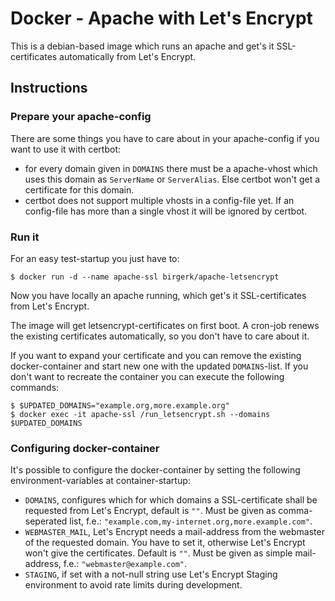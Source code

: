# Docker - Apache with Let's Encrypt

This is a debian-based image which runs an apache and get's it SSL-certificates automatically from Let's Encrypt.

## Instructions

### Prepare your apache-config
There are some things you have to care about in your apache-config if you want to use it with certbot:

* for every domain given in `DOMAINS` there must be a apache-vhost which uses this domain as `ServerName` or `ServerAlias`. Else certbot won't get a certificate for this domain.
* certbot does not support multiple vhosts in a config-file yet. If an config-file has more than a single vhost it will be ignored by certbot.

### Run it
For an easy test-startup you just have to:

```
$ docker run -d --name apache-ssl birgerk/apache-letsencrypt
```

Now you have locally an apache running, which get's it SSL-certificates from Let's Encrypt.

The image will get letsencrypt-certificates on first boot. A cron-job renews the existing certificates automatically, so you don't have to care about it.

If you want to expand your certificate and you can remove the existing docker-container and start new one with the updated `DOMAINS`-list. If you don't want to recreate the container you can execute the following commands:

```
$ $UPDATED_DOMAINS="example.org,more.example.org"
$ docker exec -it apache-ssl /run_letsencrypt.sh --domains $UPDATED_DOMAINS
```


### Configuring docker-container
It's possible to configure the docker-container by setting the following environment-variables at container-startup:

* `DOMAINS`, configures which for which domains a SSL-certificate shall be requested from Let's Encrypt, default is `""`. Must be given as comma-seperated list, f.e.: `"example.com,my-internet.org,more.example.com"`.
* `WEBMASTER_MAIL`, Let's Encrypt needs a mail-address from the webmaster of the requested domain. You have to set it, otherwise Let's Encrypt won't give the certificates. Default is `""`. Must be given as simple mail-address, f.e.: `"webmaster@example.com"`.
* `STAGING`, if set with a not-null string use Let's Encrypt Staging environment to avoid rate limits during development.
